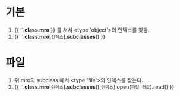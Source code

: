 # 기본
1. {{ ''.__class__.__mro__ }} 를 쳐서 <type 'object'>의 인덱스를 찾음.
2. {{ ''.__class__.__mro__[`인덱스`].__subclasses__() }}

# 파일
1. 위 mro의 subclass 에서 <type 'file'>의 인덱스를 찾는다.
2. {{ ''.__class__.__mro__[`인덱스`].__subclasses__()[`인덱스`].open(`파일 경로`).read() }}
